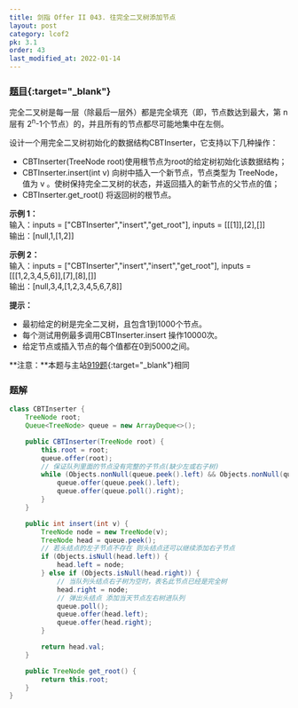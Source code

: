 ```yaml
---
title: 剑指 Offer II 043. 往完全二叉树添加节点
layout: post
category: lcof2
pk: 3.1
order: 43
last_modified_at: 2022-01-14
---
```


### [题目](https://leetcode-cn.com/problems/NaqhDT/){:target="_blank"}

完全二叉树是每一层（除最后一层外）都是完全填充（即，节点数达到最大，第 n 层有 2<sup>n</sup>-1个节点）的，并且所有的节点都尽可能地集中在左侧。

设计一个用完全二叉树初始化的数据结构CBTInserter，它支持以下几种操作：
- CBTInserter(TreeNode root)使用根节点为root的给定树初始化该数据结构；
- CBTInserter.insert(int v) 向树中插入一个新节点，节点类型为 TreeNode，值为 v 。使树保持完全二叉树的状态，并返回插入的新节点的父节点的值；
- CBTInserter.get_root() 将返回树的根节点。

**示例 1：**  
输入：inputs = ["CBTInserter","insert","get_root"], inputs = [[[1]],[2],[]]  
输出：[null,1,[1,2]]

**示例 2：**  
输入：inputs = ["CBTInserter","insert","insert","get_root"], inputs = [[[1,2,3,4,5,6]],[7],[8],[]]  
输出：[null,3,4,[1,2,3,4,5,6,7,8]]

**提示：**
- 最初给定的树是完全二叉树，且包含1到1000个节点。
- 每个测试用例最多调用CBTInserter.insert 操作10000次。
- 给定节点或插入节点的每个值都在0到5000之间。

**注意：**本题与主站[919题](https://leetcode-cn.com/problems/complete-binary-tree-inserter/){:target="_blank"}相同

### 题解

```java
class CBTInserter {
    TreeNode root;
    Queue<TreeNode> queue = new ArrayDeque<>();

    public CBTInserter(TreeNode root) {
        this.root = root;
        queue.offer(root);
        // 保证队列里面的节点没有完整的子节点(缺少左或右子树)
        while (Objects.nonNull(queue.peek().left) && Objects.nonNull(queue.peek().right)) {
            queue.offer(queue.peek().left);
            queue.offer(queue.poll().right);
        }
    }

    public int insert(int v) {
        TreeNode node = new TreeNode(v);
        TreeNode head = queue.peek();
        // 若头结点的左子节点不存在 则头结点还可以继续添加右子节点
        if (Objects.isNull(head.left)) {
            head.left = node;
        } else if (Objects.isNull(head.right)) {
            // 当队列头结点右子树为空时，表名此节点已经是完全树
            head.right = node;
            // 弹出头结点 添加当天节点左右树进队列
            queue.poll();
            queue.offer(head.left);
            queue.offer(head.right);
        }

        return head.val;
    }

    public TreeNode get_root() {
        return this.root;
    }
}
```